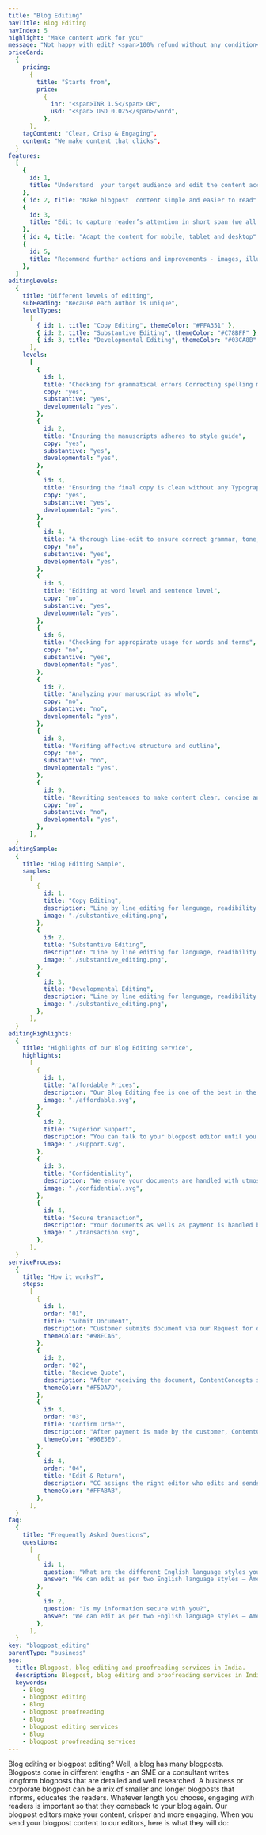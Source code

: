 ```yaml
---
title: "Blog Editing"
navTitle: Blog Editing
navIndex: 5
highlight: "Make content work for you"
message: "Not happy with edit? <span>100% refund without any condition</span>"
priceCard:
  {
    pricing:
      {
        title: "Starts from",
        price:
          {
            inr: "<span>INR 1.5</span> OR",
            usd: "<span> USD 0.025</span>/word",
          },
      },
    tagContent: "Clear, Crisp & Engaging",
    content: "We make content that clicks",
  }
features:
  [
    {
      id: 1,
      title: "Understand  your target audience and edit the content accordingly",
    },
    { id: 2, title: "Make blogpost  content simple and easier to read" },
    {
      id: 3,
      title: "Edit to capture reader’s attention in short span (we all have ADD)",
    },
    { id: 4, title: "Adapt the content for mobile, tablet and desktop" },
    {
      id: 5,
      title: "Recommend further actions and improvements - images, illustrations",
    },
  ]
editingLevels:
  {
    title: "Different levels of editing",
    subHeading: "Because each author is unique",
    levelTypes:
      [
        { id: 1, title: "Copy Editing", themeColor: "#FFA351" },
        { id: 2, title: "Substantive Editing", themeColor: "#C78BFF" },
        { id: 3, title: "Developmental Editing", themeColor: "#03CA8B" },
      ],
    levels:
      [
        {
          id: 1,
          title: "Checking for grammatical errors Correcting spelling mistakes",
          copy: "yes",
          substantive: "yes",
          developmental: "yes",
        },
        {
          id: 2,
          title: "Ensuring the manuscripts adheres to style guide",
          copy: "yes",
          substantive: "yes",
          developmental: "yes",
        },
        {
          id: 3,
          title: "Ensuring the final copy is clean without any Typographical or other errors",
          copy: "yes",
          substantive: "yes",
          developmental: "yes",
        },
        {
          id: 4,
          title: "A thorough line-edit to ensure correct grammar, tone, clarity and consistency",
          copy: "no",
          substantive: "yes",
          developmental: "yes",
        },
        {
          id: 5,
          title: "Editing at word level and sentence level",
          copy: "no",
          substantive: "yes",
          developmental: "yes",
        },
        {
          id: 6,
          title: "Checking for appropirate usage for words and terms",
          copy: "no",
          substantive: "yes",
          developmental: "yes",
        },
        {
          id: 7,
          title: "Analyzing your manuscript as whole",
          copy: "no",
          substantive: "no",
          developmental: "yes",
        },
        {
          id: 8,
          title: "Verifing effective structure and outline",
          copy: "no",
          substantive: "no",
          developmental: "yes",
        },
        {
          id: 9,
          title: "Rewriting sentences to make content clear, concise and effective",
          copy: "no",
          substantive: "no",
          developmental: "yes",
        },
      ],
  }
editingSample:
  {
    title: "Blog Editing Sample",
    samples:
      [
        {
          id: 1,
          title: "Copy Editing",
          description: "Line by line editing for language, readibility nad technical learning improvement",
          image: "./substantive_editing.png",
        },
        {
          id: 2,
          title: "Substantive Editing",
          description: "Line by line editing for language, readibility nad technical learning improvement",
          image: "./substantive_editing.png",
        },
        {
          id: 3,
          title: "Developmental Editing",
          description: "Line by line editing for language, readibility nad technical learning improvement",
          image: "./substantive_editing.png",
        },
      ],
  }
editingHighlights:
  {
    title: "Highlights of our Blog Editing service",
    highlights:
      [
        {
          id: 1,
          title: "Affordable Prices",
          description: "Our Blog Editing fee is one of the best in the industry for the level of quality work we offer from our trusted blogpost editors.",
          image: "./affordable.svg",
        },
        {
          id: 2,
          title: "Superior Support",
          description: "You can talk to your blogpost editor until you are satisfied with our editing service, get your queries answered via email or chat and send your blogpost content after review for further check.",
          image: "./support.svg",
        },
        {
          id: 3,
          title: "Confidentiality",
          description: "We ensure your documents are handled with utmost care. We can sign NDA if necessary.",
          image: "./confidential.svg",
        },
        {
          id: 4,
          title: "Secure transaction",
          description: "Your documents as wells as payment is handled by our secure website which has passed the best level of security testing in the industry.",
          image: "./transaction.svg",
        },
      ],
  }
serviceProcess:
  {
    title: "How it works?",
    steps:
      [
        {
          id: 1,
          order: "01",
          title: "Submit Document",
          description: "Customer submits document via our Request for quote page.",
          themeColor: "#98ECA6",
        },
        {
          id: 2,
          order: "02",
          title: "Recieve Quote",
          description: "After receiving the document, ContentConcepts sends price quote.",
          themeColor: "#F5DA7D",
        },
        {
          id: 3,
          order: "03",
          title: "Confirm Order",
          description: "After payment is made by the customer, ContentConcepts sends confirmation of payment.",
          themeColor: "#98E5E0",
        },
        {
          id: 4,
          order: "04",
          title: "Edit & Return",
          description: "CC assigns the right editor who edits and sends the edited document back to the customer.",
          themeColor: "#FFABAB",
        },
      ],
  }
faq:
  {
    title: "Frequently Asked Questions",
    questions:
      [
        {
          id: 1,
          question: "What are the different English language styles you use while editing?",
          answer: "We can edit as per two English language styles – American English and British English. You can choose your preferred language style in the online submission form.",
        },
        {
          id: 2,
          question: "Is my information secure with you?",
          answer: "We can edit as per two English language styles – American English and British English.",
        },
      ],
  }
key: "blogpost_editing"
parentType: "business"
seo:
  title: Blogpost, blog editing and proofreading services in India.
  description: Blogpost, blog editing and proofreading services in India at affordable prices and quality services. No-nonsese business services.
  keywords:
    - Blog
    - blogpost editing
    - Blog
    - blogpost proofreading
    - Blog
    - blogpost editing services
    - Blog
    - blogpost proofreading services
---
```


Blog editing or blogpost editing? Well, a blog has many blogposts. Blogposts come in different lengths - an SME or a consultant writes longform blogposts that are detailed and well researched. A business or corporate blogpost can be a mix of smaller and longer blogposts that informs, educates the readers. Whatever length you choose, engaging with readers is important so that they comeback to your blog again. Our blogpost editors make your content, crisper and more engaging. When you send your blogpost content to our editors, here is what they will do:
